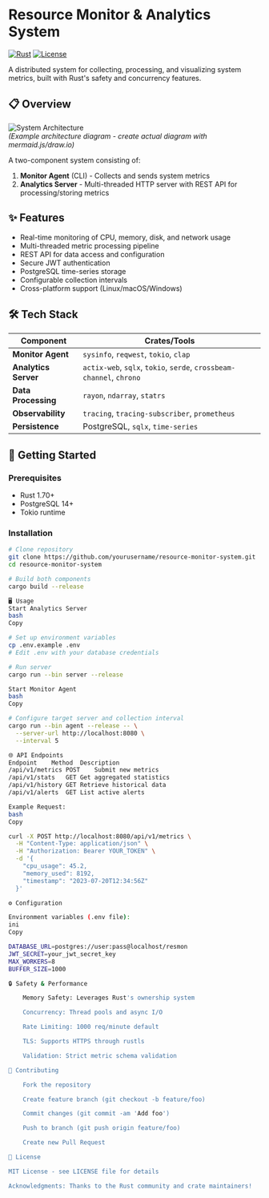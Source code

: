 # Resource Monitor & Analytics System

[![Rust](https://img.shields.io/badge/Rust-1.70%2B-blue?logo=rust)](https://www.rust-lang.org/)
[![License](https://img.shields.io/badge/license-MIT-orange)](LICENSE)

A distributed system for collecting, processing, and visualizing system metrics, built with Rust's safety and concurrency features.

## 📋 Overview

![System Architecture](docs/architecture.png)  
*(Example architecture diagram - create actual diagram with mermaid.js/draw.io)*

A two-component system consisting of:
1. **Monitor Agent** (CLI) - Collects and sends system metrics
2. **Analytics Server** - Multi-threaded HTTP server with REST API for processing/storing metrics

## ✨ Features

- Real-time monitoring of CPU, memory, disk, and network usage
- Multi-threaded metric processing pipeline
- REST API for data access and configuration
- Secure JWT authentication
- PostgreSQL time-series storage
- Configurable collection intervals
- Cross-platform support (Linux/macOS/Windows)

## 🛠 Tech Stack

| Component              | Crates/Tools                                                                 |
|------------------------|------------------------------------------------------------------------------|
| **Monitor Agent**      | `sysinfo`, `reqwest`, `tokio`, `clap`                                       |
| **Analytics Server**   | `actix-web`, `sqlx`, `tokio`, `serde`, `crossbeam-channel`, `chrono`         |
| **Data Processing**    | `rayon`, `ndarray`, `statrs`                                                |
| **Observability**      | `tracing`, `tracing-subscriber`, `prometheus`                               |
| **Persistence**        | PostgreSQL, `sqlx`, `time-series`                                           |

## 🚀 Getting Started

### Prerequisites
- Rust 1.70+
- PostgreSQL 14+
- Tokio runtime

### Installation

```bash
# Clone repository
git clone https://github.com/yourusername/resource-monitor-system.git
cd resource-monitor-system

# Build both components
cargo build --release

🖥 Usage
Start Analytics Server
bash
Copy

# Set up environment variables
cp .env.example .env
# Edit .env with your database credentials

# Run server
cargo run --bin server --release

Start Monitor Agent
bash
Copy

# Configure target server and collection interval
cargo run --bin agent --release -- \
  --server-url http://localhost:8080 \
  --interval 5

🌐 API Endpoints
Endpoint	Method	Description
/api/v1/metrics	POST	Submit new metrics
/api/v1/stats	GET	Get aggregated statistics
/api/v1/history	GET	Retrieve historical data
/api/v1/alerts	GET	List active alerts

Example Request:
bash
Copy

curl -X POST http://localhost:8080/api/v1/metrics \
  -H "Content-Type: application/json" \
  -H "Authorization: Bearer YOUR_TOKEN" \
  -d '{
    "cpu_usage": 45.2,
    "memory_used": 8192,
    "timestamp": "2023-07-20T12:34:56Z"
  }'

⚙ Configuration

Environment variables (.env file):
ini
Copy

DATABASE_URL=postgres://user:pass@localhost/resmon
JWT_SECRET=your_jwt_secret_key
MAX_WORKERS=8
BUFFER_SIZE=1000

🔒 Safety & Performance

    Memory Safety: Leverages Rust's ownership system

    Concurrency: Thread pools and async I/O

    Rate Limiting: 1000 req/minute default

    TLS: Supports HTTPS through rustls

    Validation: Strict metric schema validation

🤝 Contributing

    Fork the repository

    Create feature branch (git checkout -b feature/foo)

    Commit changes (git commit -am 'Add foo')

    Push to branch (git push origin feature/foo)

    Create new Pull Request

📄 License

MIT License - see LICENSE file for details

Acknowledgments: Thanks to the Rust community and crate maintainers!
